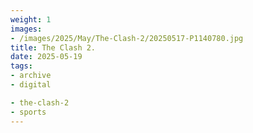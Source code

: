 ```yaml
---
weight: 1
images:
- /images/2025/May/The-Clash-2/20250517-P1140780.jpg
title: The Clash 2.
date: 2025-05-19
tags:
- archive
- digital

- the-clash-2
- sports
---
```


